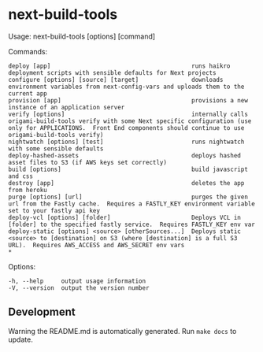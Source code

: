 # next-build-tools

  Usage: next-build-tools [options] [command]


  Commands:

    deploy [app]                                        runs haikro deployment scripts with sensible defaults for Next projects
    configure [options] [source] [target]               downloads environment variables from next-config-vars and uploads them to the current app
    provision [app]                                     provisions a new instance of an application server
    verify [options]                                    internally calls origami-build-tools verify with some Next specific configuration (use only for APPLICATIONS.  Front End components should continue to use origami-build-tools verify)
    nightwatch [options] [test]                         runs nightwatch with some sensible defaults
    deploy-hashed-assets                                deploys hashed asset files to S3 (if AWS keys set correctly)
    build [options]                                     build javascript and css
    destroy [app]                                       deletes the app from heroku
    purge [options] [url]                               purges the given url from the Fastly cache.  Requires a FASTLY_KEY environment variable set to your fastly api key
    deploy-vcl [options] [folder]                       Deploys VCL in [folder] to the specified fastly service.  Requires FASTLY_KEY env var
    deploy-static [options] <source> [otherSources...]  Deploys static <source> to [destination] on S3 (where [destination] is a full S3 URL).  Requires AWS_ACCESS and AWS_SECRET env vars
    *                                                   

  Options:

    -h, --help     output usage information
    -V, --version  output the version number

## Development
Warning the README.md is automatically generated.  Run `make docs` to update.
